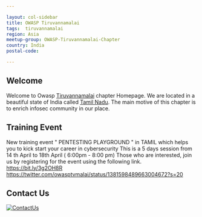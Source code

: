 ```yaml
---

layout: col-sidebar
title: OWASP Tiruvannamalai
tags:  tiruvannamalai
region: Asia
meetup-group: OWASP-Tiruvannamalai-Chapter
country: India
postal-code:

---
```



## Welcome
Welcome to Owasp [Tiruvannamalai](https://en.wikipedia.org/wiki/Tiruvannamalai) chapter Homepage. We are located in a beautiful state of India called [Tamil Nadu](https://en.wikipedia.org/wiki/Tamil_Nadu). The main motive of this chapter is to enrich infosec community in our place.
## Training Event
 New training event " PENTESTING PLAYGROUND " in TAMIL which helps you to kick start your career in cybersecurity
 This is a 5 days session from 14 th April to 18th April ( 6:00pm - 8:00 pm) Those who are interested, join us by registering for the event using the following link. 
 https://bit.ly/3g2OH8R <br>
 https://twitter.com/owasptvmalai/status/1381598489663004672?s=20

## Contact Us
[![ContactUs](https://img.shields.io/badge/%F0%9F%93%83-ContactUs-orange)](mailto:jothish.kumar@owasp.org)

